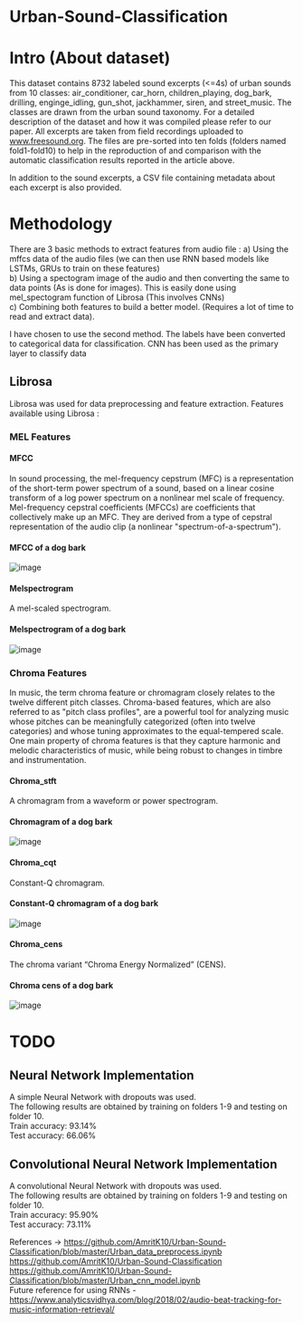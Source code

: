 # Urban-Sound-Classification

# Intro (About dataset)

This dataset contains 8732 labeled sound excerpts (<=4s) of urban sounds from 10 classes: air_conditioner, car_horn, children_playing, dog_bark, drilling, enginge_idling, gun_shot, jackhammer, siren, and street_music. The classes are drawn from the urban sound taxonomy. For a detailed description of the dataset and how it was compiled please refer to our paper. All excerpts are taken from field recordings uploaded to www.freesound.org. The files are pre-sorted into ten folds (folders named fold1-fold10) to help in the reproduction of and comparison with the automatic classification results reported in the article above.

In addition to the sound excerpts, a CSV file containing metadata about each excerpt is also provided.
# Methodology

There are 3 basic methods to extract features from audio file :
a) Using the mffcs data of the audio files (we can then use RNN based models like LSTMs, GRUs to train on these features)<br>
b) Using a spectogram image of the audio and then converting the same to data points (As is done for images). This is easily done using mel_spectogram function of Librosa (This involves CNNs)<br>
c) Combining both features to build a better model. (Requires a lot of time to read and extract data).<br>

I have chosen to use the second method. The labels have been converted to categorical data for classification. CNN has been used as the primary layer to classify data<br>

## Librosa
Librosa was used for data preprocessing and feature extraction.
Features available using Librosa :<br/>
### MEL Features
#### MFCC <br/>
In sound processing, the mel-frequency cepstrum (MFC) is a representation of the short-term power spectrum of a sound, based on a linear cosine transform of a log power spectrum on a nonlinear mel scale of frequency.<br/>
Mel-frequency cepstral coefficients (MFCCs) are coefficients that collectively make up an MFC. They are derived from a type of cepstral representation of the audio clip (a nonlinear "spectrum-of-a-spectrum").<br/>
#### MFCC of a dog bark<br/>
![image](https://user-images.githubusercontent.com/31596604/51472544-ce520c80-1d9f-11e9-883c-e08c4463a5b4.png)<br/>
#### Melspectrogram <br/>
A mel-scaled spectrogram.<br/>
#### Melspectrogram of a dog bark<br/>
![image](https://user-images.githubusercontent.com/31596604/51472743-5f28e800-1da0-11e9-9402-5ba41dfefae5.png)<br/>
### Chroma Features
In music, the term chroma feature or chromagram closely relates to the twelve different pitch classes. Chroma-based features, which are also referred to as "pitch class profiles", are a powerful tool for analyzing music whose pitches can be meaningfully categorized (often into twelve categories) and whose tuning approximates to the equal-tempered scale. One main property of chroma features is that they capture harmonic and melodic characteristics of music, while being robust to changes in timbre and instrumentation.<br/>
#### Chroma_stft<br/>
A chromagram from a waveform or power spectrogram.<br/>
#### Chromagram of a dog bark<br/>
![image](https://user-images.githubusercontent.com/31596604/51472838-a616dd80-1da0-11e9-87f3-54a6a9e03170.png)<br/>
#### Chroma_cqt<br/>
Constant-Q chromagram.<br/>
#### Constant-Q chromagram of a dog bark<br/>
![image](https://user-images.githubusercontent.com/31596604/51472906-e0807a80-1da0-11e9-8988-f060eed38957.png)<br/>
#### Chroma_cens<br/>
The chroma variant “Chroma Energy Normalized” (CENS).<br/>
#### Chroma cens of a dog bark<br/>
![image](https://user-images.githubusercontent.com/31596604/51472963-09087480-1da1-11e9-863f-084b84ecd584.png)<br/>

# TODO

## Neural Network Implementation 
A simple Neural Network with dropouts was used.<br/>
The following results are obtained by training on folders 1-9 and testing on folder 10. <br />
Train accuracy: 93.14% <br />
Test accuracy: 66.06%<br />

## Convolutional Neural Network Implementation 
A convolutional Neural Network with dropouts was used.<br/>
The following results are obtained by training on folders 1-9 and testing on folder 10. <br />
Train accuracy: 95.90% <br />
Test accuracy: 73.11%<br />

References -> 
https://github.com/AmritK10/Urban-Sound-Classification/blob/master/Urban_data_preprocess.ipynb<br>
https://github.com/AmritK10/Urban-Sound-Classification<br>
https://github.com/AmritK10/Urban-Sound-Classification/blob/master/Urban_cnn_model.ipynb<br>
Future reference for using RNNs - https://www.analyticsvidhya.com/blog/2018/02/audio-beat-tracking-for-music-information-retrieval/<br>
